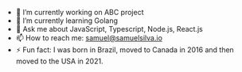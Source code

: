 - 🔭 I’m currently working on ABC project
- 🌱 I’m currently learning Golang
- 💬 Ask me about JavaScript, Typescript, Node.js, React.js
- 📫 How to reach me: samuel@samuelsilva.io
- ⚡ Fun fact: I was born in Brazil, moved to Canada in 2016 and then moved to the USA in 2021.


